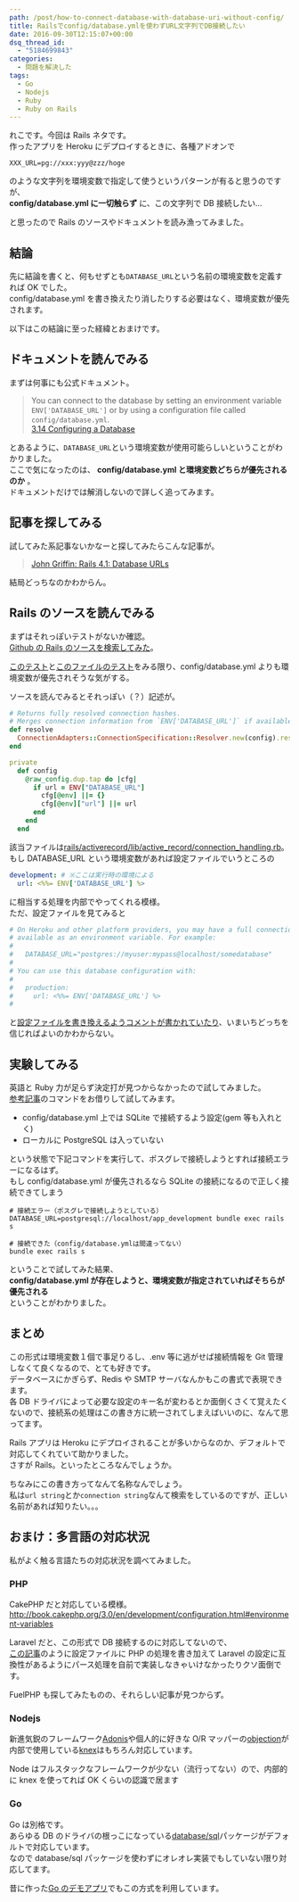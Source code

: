 ```yaml
---
path: /post/how-to-connect-database-with-database-uri-without-config/
title: Railsでconfig/database.ymlを使わずURL文字列でDB接続したい
date: 2016-09-30T12:15:07+00:00
dsq_thread_id:
  - "5184699843"
categories:
  - 問題を解決した
tags:
  - Go
  - Nodejs
  - Ruby
  - Ruby on Rails
---
```


れこです。今回は Rails ネタです。  
作ったアプリを Heroku にデプロイするときに、各種アドオンで

```
XXX_URL=pg://xxx:yyy@zzz/hoge
```

のような文字列を環境変数で指定して使うというパターンが有ると思うのですが、  
**config/database.yml に一切触らず** に、この文字列で DB 接続したい…

と思ったので Rails のソースやドキュメントを読み漁ってみました。

<!--more-->

## 結論

先に結論を書くと、何もせずとも`DATABASE_URL`という名前の環境変数を定義すれば OK でした。  
config/database.yml を書き換えたり消したりする必要はなく、環境変数が優先されます。

以下はこの結論に至った経緯とおまけです。

## ドキュメントを読んでみる

まずは何事にも公式ドキュメント。

> You can connect to the database by setting an environment variable `ENV['DATABASE_URL']` or by using a configuration file called `config/database.yml`.  
> [3.14 Configuring a Database](http://edgeguides.rubyonrails.org/configuring.html#configuring-a-database)

とあるように、`DATABASE_URL`という環境変数が使用可能らしいということがわかりました。  
ここで気になったのは、 **config/database.yml と環境変数どちらが優先されるのか** 。  
ドキュメントだけでは解消しないので詳しく追ってみます。

## 記事を探してみる

試してみた系記事ないかなーと探してみたらこんな記事が。

> [John Griffin: Rails 4.1: Database URLs](http://www.johng.co.uk/2014/04/29/rails-41-database-urls/)

結局どっちなのかわからん。

## Rails のソースを読んでみる

まずはそれっぽいテストがないか確認。  
[Github の Rails のソースを検索してみた](https://github.com/rails/rails/search?utf8=%E2%9C%93&q=DATABASE_URL)。

[このテスト](https://github.com/rails/rails/blob/b326e82dc012d81e9698cb1f402502af1788c1e9/railties/test/application/initializers/frameworks_test.rb#L251)と[このファイルのテスト](https://github.com/rails/rails/blob/3fc0bbf008f0e935ab56559f119c9ea8250bfddd/activerecord/test/cases/connection_adapters/merge_and_resolve_default_url_config_test.rb)をみる限り、config/database.yml よりも環境変数が優先されそうな気がする。

ソースを読んでみるとそれっぽい（？）記述が。

```ruby
# Returns fully resolved connection hashes.
# Merges connection information from `ENV['DATABASE_URL']` if available.
def resolve
  ConnectionAdapters::ConnectionSpecification::Resolver.new(config).resolve_all
end

private
  def config
    @raw_config.dup.tap do |cfg|
      if url = ENV["DATABASE_URL"]
        cfg[@env] ||= {}
        cfg[@env]["url"] ||= url
      end
    end
  end
```

該当ファイルは[rails/activerecord/lib/active_record/connection_handling.rb](https://github.com/rails/rails/blob/bb1ecdcc677bf6e68e0252505509c089619b5b90/activerecord/lib/active_record/connection_handling.rb#L76)。  
もし DATABASE_URL という環境変数があれば設定ファイルでいうところの

```yaml
development: # ※ここは実行時の環境による
  url: <%%= ENV['DATABASE_URL'] %>
```

に相当する処理を内部でやってくれる模様。  
ただ、設定ファイルを見てみると

```yaml
# On Heroku and other platform providers, you may have a full connection URL
# available as an environment variable. For example:
#
#   DATABASE_URL="postgres://myuser:mypass@localhost/somedatabase"
#
# You can use this database configuration with:
#
#   production:
#     url: <%%= ENV['DATABASE_URL'] %>
#
```

と[設定ファイルを書き換えるようコメントが書かれていたり](https://github.com/rails/rails/blob/3df3d80ade705dd096ec481845ff0fc2d70427b0/railties/lib/rails/generators/rails/app/templates/config/databases/postgresql.yml)、いまいちどっちを信じればよいのかわからない。

## 実験してみる

英語と Ruby 力が足らず決定打が見つからなかったので試してみました。  
[参考記事](http://www.johng.co.uk/2014/04/29/rails-41-database-urls/)のコマンドをお借りして試してみます。

- config/database.yml 上では SQLite で接続するよう設定(gem 等も入れとく)
- ローカルに PostgreSQL は入っていない

という状態で下記コマンドを実行して、ポスグレで接続しようとすれば接続エラーになるはず。  
もし config/database.yml が優先されるなら SQLite の接続になるので正しく接続できてしまう

```
# 接続エラー（ポスグレで接続しようとしている）
DATABASE_URL=postgresql://localhost/app_development bundle exec rails s

# 接続できた（config/database.ymlは間違ってない）
bundle exec rails s
```

ということで試してみた結果、  
**config/database.yml が存在しようと、環境変数が指定されていればそちらが優先される**  
ということがわかりました。

## まとめ

この形式は環境変数１個で事足りるし、.env 等に逃がせば接続情報を Git 管理しなくて良くなるので、とても好きです。  
データベースにかぎらず、Redis や SMTP サーバなんかもこの書式で表現できます。  
各 DB ドライバによって必要な設定のキー名が変わるとか面倒くさくて覚えたくないので、接続系の処理はこの書き方に統一されてしまえばいいのに、なんて思ってます。

Rails アプリは Heroku にデプロイされることが多いからなのか、デフォルトで対応してくれていて助かりました。  
さすが Rails。といったところなんでしょうか。

ちなみにこの書き方ってなんて名称なんでしょう。  
私は`url string`とか`connection string`なんて検索をしているのですが、正しい名前があれば知りたい。。。

## おまけ：多言語の対応状況

私がよく触る言語たちの対応状況を調べてみました。

### PHP

CakePHP だと対応している模様。  
http://book.cakephp.org/3.0/en/development/configuration.html#environment-variables

Laravel だと、この形式で DB 接続するのに対応してないので、  
[この記事](http://www.easylaravelbook.com/blog/2015/01/31/deploying-a-laravel-application-to-heroku/)のように設定ファイルに PHP の処理を書き加えて Laravel の設定に互換性があるようにパース処理を自前で実装しなきゃいけなかったりクソ面倒です。

FuelPHP も探してみたものの、それらしい記事が見つからず。

### Nodejs

新進気鋭のフレームワーク[Adonis](http://www.adonisjs.com/)や個人的に好きな O/R マッパーの[objection](https://github.com/Vincit/objection.js)が内部で使用している[knex](http://knexjs.org/)はもちろん対応しています。

Node はフルスタックなフレームワークが少ない（流行ってない）ので、内部的に knex を使ってれば OK くらいの認識で居ます

### Go

Go は別格です。  
あらゆる DB のドライバの根っこになっている[database/sql](https://golang.org/pkg/database/sql/#Open)パッケージがデフォルトで対応しています。  
なので database/sql パッケージを使わずにオレオレ実装でもしていない限り対応してます。

昔に作った[Go のデモアプリ](https://github.com/Leko/godemo/blob/master/database/postgres.go#L40)でもこの方式を利用しています。
